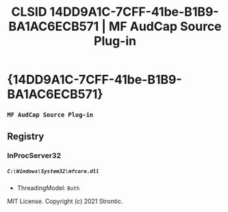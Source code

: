 ﻿---
title: "CLSID 14DD9A1C-7CFF-41be-B1B9-BA1AC6ECB571 | MF AudCap Source Plug-in"
excerpt: What is COM-Object CLSID 14DD9A1C-7CFF-41be-B1B9-BA1AC6ECB571?
---

# {14DD9A1C-7CFF-41be-B1B9-BA1AC6ECB571}

### `MF AudCap Source Plug-in`

## Registry


### InProcServer32

##### `C:\Windows\System32\mfcore.dll`
* ThreadingModel: `Both`

MIT License. Copyright (c) 2021 Strontic.


